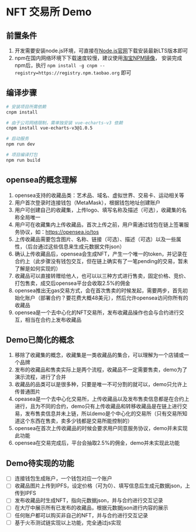 # NFT 交易所 Demo

## 前置条件

1. 开发需要安装node.js环境，可直接在[Node.js官网](https://nodejs.org/en/)下载安装最新LTS版本即可
2. npm在国内网络环境下下载速度较慢，建议使用[淘宝NPM镜像](http://npm.taobao.org/)，
安装完成npm后，执行 `npm install -g cnpm --registry=https://registry.npm.taobao.org` 即可

## 编译步骤

``` bash
# 安装项目所需依赖
cnpm install

# 由于公司网络限制，需单独安装 vue-echarts-v3 依赖
cnpm install vue-echarts-v3@1.0.5

# 启动服务
npm run dev

# 项目编译打包
npm run build
```

## opensea的概念理解
1. opensea支持的收藏品类：艺术品、域名、虚拟世界、交易卡、运动相关等
2. 用户首次登录时连接钱包（MetaMask），根据钱包地址创建账户
3. 用户可创建自己的收藏集，上传logo、填写名称及描述（可选），收藏集的名称全局唯一
4. 用户可在收藏集内上传收藏品，首次上传之前，用户需通过钱包在链上签署服务协议，如：https://opensea.io/tos
5. 上传收藏品需要包含图片、名称、链接（可选）、描述（可选）以及一些属性，（后台通过这些信息来生成元数据文件json）
6. 确认上传收藏品后，opensea会生成NFT，产生一个唯一的token，并记录在合约上（此步骤没有钱包交互，但在链上确实有了一笔pending的交易，暂未了解是如何实现的）
7. 收藏品可以直接转赠给他人，也可以以三种方式进行售卖，固定价格、竞价、打包售卖，成交后opensea平台会收取2.5%的佣金
8. opensea推出无gas交易方式，会在首次售卖的时候发起，需要两步，首先初始化账户（部署合约？要花费大概48美元），然后允许opensea访问你所有的收藏品
9. opensea是一个去中心化的NFT交易所，发布收藏品操作也会与合约进行交互，相当在合约上发布收藏品

## Demo已简化的概念
1. 移除了收藏集的概念，收藏集是一类收藏品的集合，可以理解为一个店铺或一个品牌
2. 发布的收藏品和售卖实际上是两个流程，收藏品不一定需要售卖，demo为了演示流程，进行了合并
3. 收藏品的品类可以是很多种，只要是唯一不可分割的就可以，demo只允许上传普通图片
4. opeasea是一个去中心化交易所，上传收藏品以及发布售卖信息都是在合约上进行，且为不同的合约，demo只有上传收藏品和转移收藏品是在链上进行交易，发布售卖信息并未上链，所以demo是个中心化的交易所（只有交易所知道这个东西在售卖，卖多少钱都是交易所能控制的）
5. opensea在首次上传收藏品的时候会要求用户同意服务协议，demo并未实现此功能
6. opensea在交易完成后，平台会抽取2.5%的佣金，demo并未实现此功能


## Demo待实现的功能
- [ ] 连接钱包生成账户，一个钱包对应一个账户
- [ ] 收藏品图片上传到IPFS，设定价格（可为0）、填写信息后生成元数据json，上传到IPFS
- [ ] 发布收藏品时生成NFT，指向元数据json，并与合约进行交互记录
- [ ] 在大厅中展示所有已发布的收藏品，根据元数据json进行内容的展示
- [ ] 任何账户都可以购买非自己的NFT，并与合约进行交互记录
- [ ] 基于火币测试链实现以上功能，完全通过js实现